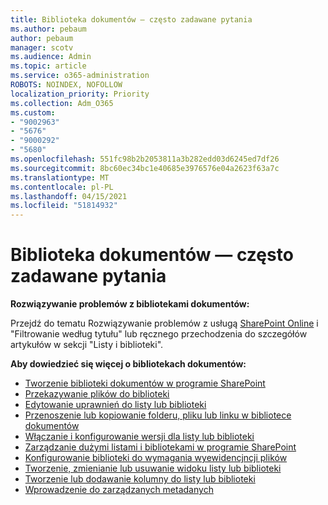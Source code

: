 ```yaml
---
title: Biblioteka dokumentów — często zadawane pytania
ms.author: pebaum
author: pebaum
manager: scotv
ms.audience: Admin
ms.topic: article
ms.service: o365-administration
ROBOTS: NOINDEX, NOFOLLOW
localization_priority: Priority
ms.collection: Adm_O365
ms.custom:
- "9002963"
- "5676"
- "9000292"
- "5680"
ms.openlocfilehash: 551fc98b2b2053811a3b282edd03d6245ed7df26
ms.sourcegitcommit: 8bc60ec34bc1e40685e3976576e04a2623f63a7c
ms.translationtype: MT
ms.contentlocale: pl-PL
ms.lasthandoff: 04/15/2021
ms.locfileid: "51814932"
---
```

# <a name="document-library-faq"></a>Biblioteka dokumentów — często zadawane pytania

**Rozwiązywanie problemów z bibliotekami dokumentów:**

Przejdź do tematu Rozwiązywanie problemów z usługą [SharePoint Online](https://docs.microsoft.com/sharepoint/troubleshoot/online) i "Filtrowanie według tytułu" lub ręcznego przechodzenia do szczegółów artykułów w sekcji "Listy i biblioteki".

**Aby dowiedzieć się więcej o bibliotekach dokumentów:**

- [Tworzenie biblioteki dokumentów w programie SharePoint](https://support.office.com/article/Create-a-document-library-in-SharePoint-306728fe-0325-4b28-b60d-f902e1d75939)
- [Przekazywanie plików do biblioteki](https://support.office.com/article/upload-files-to-a-library-da549fb1-1fcb-4167-87d0-4693e93cb7a0)
- [Edytowanie uprawnień do listy lub biblioteki](https://support.office.com/article/customize-permissions-for-a-sharepoint-list-or-library-02d770f3-59eb-4910-a608-5f84cc297782)
- [Przenoszenie lub kopiowanie folderu, pliku lub linku w bibliotece dokumentów](https://support.office.com/article/move-or-copy-files-in-sharepoint-00e2f483-4df3-46be-a861-1f5f0c1a87bc)
- [Włączanie i konfigurowanie wersji dla listy lub biblioteki](https://support.office.com/article/enable-and-configure-versioning-for-a-list-or-library-1555d642-23ee-446a-990a-bcab618c7a37)
- [Zarządzanie dużymi listami i bibliotekami w programie SharePoint](https://support.office.com/article/manage-large-lists-and-libraries-in-sharepoint-b8588dae-9387-48c2-9248-c24122f07c59)
- [Konfigurowanie biblioteki do wymagania wyewidencjncji plików](https://support.microsoft.com/en-us/office/set-up-a-library-to-require-check-out-of-files-0c73792b-f727-4e19-a1f9-3173899e695b)
- [Tworzenie, zmienianie lub usuwanie widoku listy lub biblioteki](https://support.office.com/article/create-change-or-delete-a-view-of-a-list-or-library-27ae65b8-bc5b-4949-b29b-4ee87144a9c9)
- [Tworzenie lub dodawanie kolumny do listy lub biblioteki](https://support.microsoft.com/en-us/office/create-a-column-in-a-sharepoint-list-or-library-2b0361ae-1bd3-41a3-8329-269e5f81cfa2)
- [Wprowadzenie do zarządzanych metadanych](https://docs.microsoft.com/sharepoint/managed-metadata)
